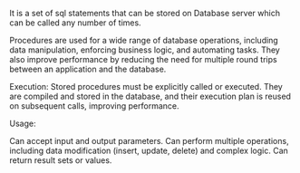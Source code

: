 It is a set of sql statements that can be stored on Database server which can be called any number of times.

Procedures are used for a wide range of database operations, including data manipulation, enforcing business logic, and automating tasks. They also improve performance by reducing the need for multiple round trips between an application and the database.

Execution:
Stored procedures must be explicitly called or executed. They are compiled and stored in the database, and their execution plan is reused on subsequent calls, improving performance.

Usage:

Can accept input and output parameters.
Can perform multiple operations, including data modification (insert, update, delete) and complex logic.
Can return result sets or values.
